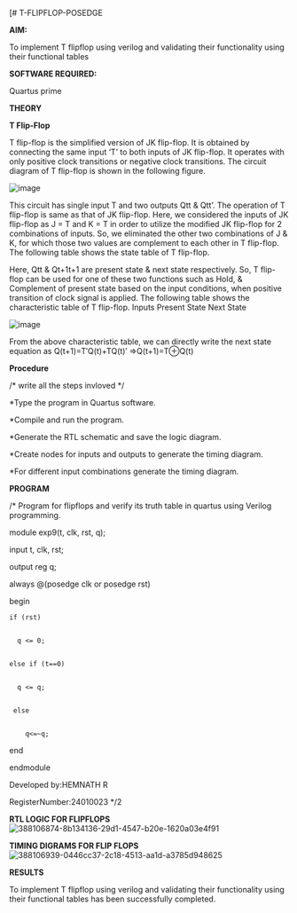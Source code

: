 [# T-FLIPFLOP-POSEDGE

**AIM:**

To implement  T flipflop using verilog and validating their functionality using their functional tables

**SOFTWARE REQUIRED:**

Quartus prime

**THEORY**

**T Flip-Flop**

T flip-flop is the simplified version of JK flip-flop. It is obtained by connecting the same input ‘T’ to both inputs of JK flip-flop. It operates with only positive clock transitions or negative clock transitions. The circuit diagram of T flip-flop is shown in the following figure.

![image](https://github.com/naavaneetha/T-FLIPFLOP-POSEDGE/assets/154305477/458a68fe-2d08-4a9d-ac4f-7ae0480ce0bd)

 
This circuit has single input T and two outputs Qtt & Qtt’. The operation of T flip-flop is same as that of JK flip-flop. Here, we considered the inputs of JK flip-flop as J = T and K = T in order to utilize the modified JK flip-flop for 2 combinations of inputs. So, we eliminated the other two combinations of J & K, for which those two values are complement to each other in T flip-flop. The following table shows the state table of T flip-flop.

Here, Qtt & Qt+1t+1 are present state & next state respectively. So, T flip-flop can be used for one of these two functions such as Hold, & Complement of present state based on the input conditions, when positive transition of clock signal is applied. The following table shows the characteristic table of T flip-flop. Inputs Present State Next State

![image](https://github.com/naavaneetha/T-FLIPFLOP-POSEDGE/assets/154305477/cdd7fb32-539f-4b66-bb8d-f305a153c886)

 
From the above characteristic table, we can directly write the next state equation as Q(t+1)=T′Q(t)+TQ(t)′ ⇒Q(t+1)=T⊕Q(t)

**Procedure**

/* write all the steps invloved */


*Type the program in Quartus software.

*Compile and run the program.

*Generate the RTL schematic and save the logic diagram.

*Create nodes for inputs and outputs to generate the timing diagram.

*For different input combinations generate the timing diagram.

**PROGRAM**

/* Program for flipflops and verify its truth table in quartus using Verilog programming. 

module exp9(t, clk, rst, q);  


  input t, clk, rst;

  
  output reg q;

  

  always @(posedge clk or posedge rst) 

  
begin


    if (rst)

    
      q <= 0; 

      
    else if (t==0)

    
      q <= q; 

      
     else

     
        q<=~q;

        
  end

  
endmodule




Developed by:HEMNATH R

RegisterNumber:24010023
*/2

**RTL LOGIC FOR FLIPFLOPS**
![388106874-8b134136-29d1-4547-b20e-1620a03e4f91](https://github.com/user-attachments/assets/12af99eb-1062-4ca0-bee5-9cc80838d4f3)

**TIMING DIGRAMS FOR FLIP FLOPS**
![388106939-0446cc37-2c18-4513-aa1d-a3785d948625](https://github.com/user-attachments/assets/9ab47d3a-8c2e-4513-82b0-41f0d8f83513)

**RESULTS**

To implement T flipflop using verilog and validating their functionality using their functional tables 
has been successfully completed.
